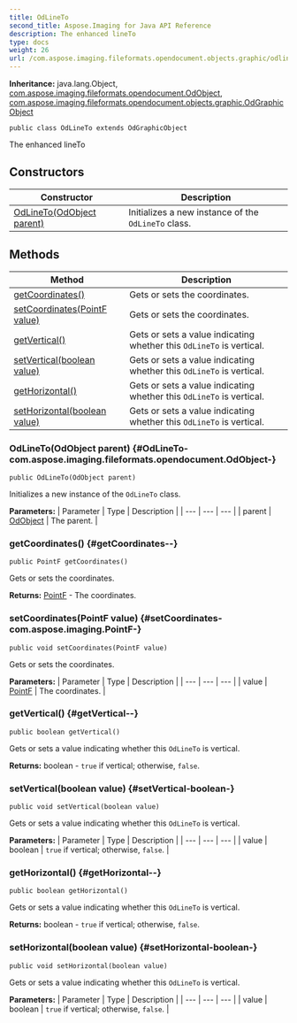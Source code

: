 ```yaml
---
title: OdLineTo
second_title: Aspose.Imaging for Java API Reference
description: The enhanced lineTo
type: docs
weight: 26
url: /com.aspose.imaging.fileformats.opendocument.objects.graphic/odlineto/
---
```

**Inheritance:**
java.lang.Object, [com.aspose.imaging.fileformats.opendocument.OdObject](../../com.aspose.imaging.fileformats.opendocument/odobject), [com.aspose.imaging.fileformats.opendocument.objects.graphic.OdGraphicObject](../../com.aspose.imaging.fileformats.opendocument.objects.graphic/odgraphicobject)
```
public class OdLineTo extends OdGraphicObject
```

The enhanced lineTo
## Constructors

| Constructor | Description |
| --- | --- |
| [OdLineTo(OdObject parent)](#OdLineTo-com.aspose.imaging.fileformats.opendocument.OdObject-) | Initializes a new instance of the `OdLineTo` class. |
## Methods

| Method | Description |
| --- | --- |
| [getCoordinates()](#getCoordinates--) | Gets or sets the coordinates. |
| [setCoordinates(PointF value)](#setCoordinates-com.aspose.imaging.PointF-) | Gets or sets the coordinates. |
| [getVertical()](#getVertical--) | Gets or sets a value indicating whether this `OdLineTo` is vertical. |
| [setVertical(boolean value)](#setVertical-boolean-) | Gets or sets a value indicating whether this `OdLineTo` is vertical. |
| [getHorizontal()](#getHorizontal--) | Gets or sets a value indicating whether this `OdLineTo` is vertical. |
| [setHorizontal(boolean value)](#setHorizontal-boolean-) | Gets or sets a value indicating whether this `OdLineTo` is vertical. |
### OdLineTo(OdObject parent) {#OdLineTo-com.aspose.imaging.fileformats.opendocument.OdObject-}
```
public OdLineTo(OdObject parent)
```


Initializes a new instance of the `OdLineTo` class.

**Parameters:**
| Parameter | Type | Description |
| --- | --- | --- |
| parent | [OdObject](../../com.aspose.imaging.fileformats.opendocument/odobject) | The parent. |

### getCoordinates() {#getCoordinates--}
```
public PointF getCoordinates()
```


Gets or sets the coordinates.

**Returns:**
[PointF](../../com.aspose.imaging/pointf) - The coordinates.
### setCoordinates(PointF value) {#setCoordinates-com.aspose.imaging.PointF-}
```
public void setCoordinates(PointF value)
```


Gets or sets the coordinates.

**Parameters:**
| Parameter | Type | Description |
| --- | --- | --- |
| value | [PointF](../../com.aspose.imaging/pointf) | The coordinates. |

### getVertical() {#getVertical--}
```
public boolean getVertical()
```


Gets or sets a value indicating whether this `OdLineTo` is vertical.

**Returns:**
boolean - `true` if vertical; otherwise, `false`.
### setVertical(boolean value) {#setVertical-boolean-}
```
public void setVertical(boolean value)
```


Gets or sets a value indicating whether this `OdLineTo` is vertical.

**Parameters:**
| Parameter | Type | Description |
| --- | --- | --- |
| value | boolean | `true` if vertical; otherwise, `false`. |

### getHorizontal() {#getHorizontal--}
```
public boolean getHorizontal()
```


Gets or sets a value indicating whether this `OdLineTo` is vertical.

**Returns:**
boolean - `true` if vertical; otherwise, `false`.
### setHorizontal(boolean value) {#setHorizontal-boolean-}
```
public void setHorizontal(boolean value)
```


Gets or sets a value indicating whether this `OdLineTo` is vertical.

**Parameters:**
| Parameter | Type | Description |
| --- | --- | --- |
| value | boolean | `true` if vertical; otherwise, `false`. |

